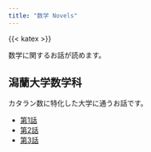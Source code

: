```yaml
---
title: "数学 Novels"
---
```


{{< katex >}}

数学に関するお話が読めます。

## 潟蘭大学数学科

カタラン数に特化した大学に通うお話です。

- [第1話](./kataran/1/)
- [第2話](./kataran/2/)
- [第3話](./kataran/3/)
